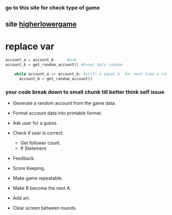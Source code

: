### go to this site for check type of game 

site [higherlowergame](http://www.higherlowergame.com/)
---
# replace var  
```python
account_a = account_b      #a=b
account_b = get_random_account() #b=net data random

    while account_a == account_b: #still a equal b  for next time a random data put for b   b=random data    
      account_b = get_random_account()

```

### your code  break down to small chunk   till  better think self issue  
+ Generate a random account from the game data.

+ Format account data into printable format.

+ Ask user for a guess.

+ Check if user is correct.
    - Get follower count.
    * If Statement

+ Feedback.

+ Score Keeping.

+ Make game repeatable.

+ Make B become the next A.

+ Add art.
+ Clear screen between rounds.
